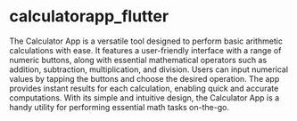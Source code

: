 # calculatorapp_flutter

The Calculator App is a versatile tool designed to perform basic arithmetic calculations with ease. It features a user-friendly interface with a range of numeric buttons, along with essential mathematical operators such as addition, subtraction, multiplication, and division. Users can input numerical values by tapping the buttons and choose the desired operation. The app provides instant results for each calculation, enabling quick and accurate computations. With its simple and intuitive design, the Calculator App is a handy utility for performing essential math tasks on-the-go.
